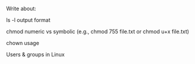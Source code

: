 Write about:

ls -l output format

chmod numeric vs symbolic (e.g., chmod 755 file.txt or chmod u+x file.txt)

chown usage

Users & groups in Linux
